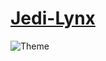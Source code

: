 
# <a href="https://lynx.jessejesse.com">Jedi-Lynx<a/>

![Theme](https://cdn.cottle.cloud/littlelink/themesupport.gif)

